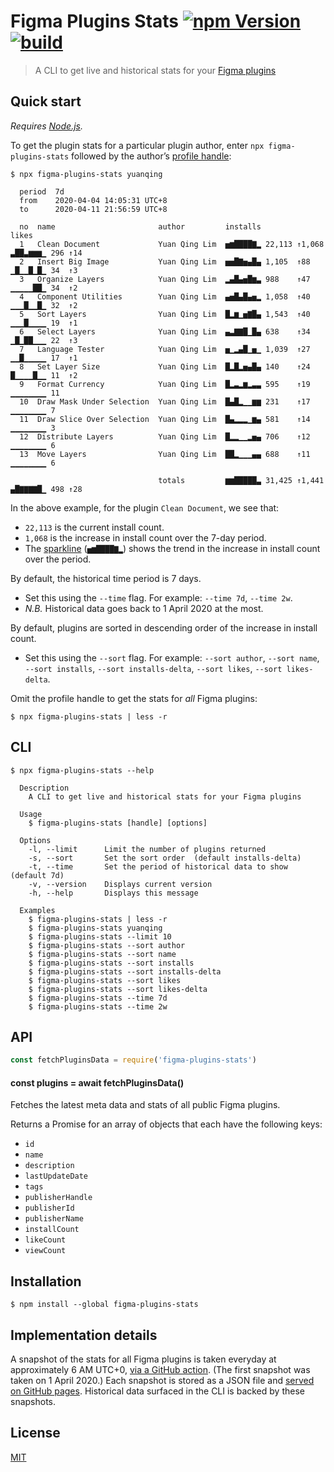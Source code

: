 # Figma Plugins Stats [![npm Version](https://img.shields.io/npm/v/figma-plugins-stats?cacheSeconds=1800)](https://www.npmjs.com/package/figma-plugins-stats) [![build](https://github.com/yuanqing/figma-plugins-stats/workflows/build/badge.svg)](https://github.com/yuanqing/figma-plugins-stats/actions?query=workflow%3Abuild)

> A CLI to get live and historical stats for your [Figma plugins](https://www.figma.com/community)

## Quick start

*Requires [Node.js](https://nodejs.org/).*

To get the plugin stats for a particular plugin author, enter `npx figma-plugins-stats` followed by the author’s [profile handle](https://help.figma.com/hc/en-us/articles/360038510833--Create-a-Community-Profile#Creator_profiles):

```
$ npx figma-plugins-stats yuanqing

  period  7d
  from    2020-04-04 14:05:31 UTC+8
  to      2020-04-11 21:56:59 UTC+8

  no  name                       author         installs                likes
  1   Clean Document             Yuan Qing Lim  ▅▆████▇▂ 22,113 ↑1,068  ▃██▃▆▆▆▁ 296 ↑14
  2   Insert Big Image           Yuan Qing Lim  ▅▅█▇▅▄█▄ 1,105  ↑88     ▁█▁▁█▁█▁ 34  ↑3
  3   Organize Layers            Yuan Qing Lim  ▂▄█▄▅█▆▃ 988    ↑47     ▁▁▁▁▁██▁ 34  ↑2
  4   Component Utilities        Yuan Qing Lim  ▄▅█▄█▄▅▂ 1,058  ↑40     ▁▁▁█▁▁█▁ 32  ↑2
  5   Sort Layers                Yuan Qing Lim  █▂▆▁▅▇█▄ 1,543  ↑40     ▁▁▁█▁▁▁▁ 19  ↑1
  6   Select Layers              Yuan Qing Lim  ▄▃▇▇█▁█▄ 638    ↑34     ▁█▁██▁▁▁ 22  ↑3
  7   Language Tester            Yuan Qing Lim  ▅▁▂▄█▁▅▁ 1,039  ↑27     ▁▁█▁▁▁▁▁ 17  ↑1
  8   Set Layer Size             Yuan Qing Lim  █▂█▂▅▄█▄ 140    ↑24     █▁▁▁▁█▁▁ 11  ↑2
  9   Format Currency            Yuan Qing Lim  █▂▃▂▆▂▃▃ 595    ↑19     ▁▁▁▁▁▁▁▁ 11
  10  Draw Mask Under Selection  Yuan Qing Lim  █▄█▂▁▁▆▆ 231    ↑17     ▁▁▁▁▁▁▁▁ 7
  11  Draw Slice Over Selection  Yuan Qing Lim  █▄▂▂▂▁▆▄ 581    ↑14     ▁▁▁▁▁▁▁▁ 3
  12  Distribute Layers          Yuan Qing Lim  █▂▂▁▁▂▅▄ 706    ↑12     ▁▁▁▁▁▁▁▁ 6
  13  Move Layers                Yuan Qing Lim  ██▂▁▁▁▄▄ 688    ↑11     ▁▁▁▁▁▁▁▁ 6

                                 totals         ▆▆█████▃ 31,425 ↑1,441  ▄█▇▇▇▇█▁ 498 ↑28

```

In the above example, for the plugin `Clean Document`, we see that:

- `22,113` is the current install count.
- `1,068` is the increase in install count over the 7-day period.
- The [sparkline](https://www.edwardtufte.com/bboard/q-and-a-fetch-msg?msg_id=0001OR) (`▅▆████▇▂`) shows the trend in the increase in install count over the period.

By default, the historical time period is 7 days.

- Set this using the `--time` flag. For example: `--time 7d`, `--time 2w`.
- *N.B.* Historical data goes back to 1 April 2020 at the most.

By default, plugins are sorted in descending order of the increase in install count.

- Set this using the `--sort` flag. For example: `--sort author`, `--sort name`, `--sort installs`, `--sort installs-delta`, `--sort likes`, `--sort likes-delta`.

Omit the profile handle to get the stats for *all* Figma plugins:

```
$ npx figma-plugins-stats | less -r
```

## CLI

```
$ npx figma-plugins-stats --help

  Description
    A CLI to get live and historical stats for your Figma plugins

  Usage
    $ figma-plugins-stats [handle] [options]

  Options
    -l, --limit      Limit the number of plugins returned
    -s, --sort       Set the sort order  (default installs-delta)
    -t, --time       Set the period of historical data to show  (default 7d)
    -v, --version    Displays current version
    -h, --help       Displays this message

  Examples
    $ figma-plugins-stats | less -r
    $ figma-plugins-stats yuanqing
    $ figma-plugins-stats --limit 10
    $ figma-plugins-stats --sort author
    $ figma-plugins-stats --sort name
    $ figma-plugins-stats --sort installs
    $ figma-plugins-stats --sort installs-delta
    $ figma-plugins-stats --sort likes
    $ figma-plugins-stats --sort likes-delta
    $ figma-plugins-stats --time 7d
    $ figma-plugins-stats --time 2w

```

## API

```js
const fetchPluginsData = require('figma-plugins-stats')
```

#### const plugins = await fetchPluginsData()

Fetches the latest meta data and stats of all public Figma plugins.

Returns a Promise for an array of objects that each have the following keys:
- `id`
- `name`
- `description`
- `lastUpdateDate`
- `tags`
- `publisherHandle`
- `publisherId`
- `publisherName`
- `installCount`
- `likeCount`
- `viewCount`

## Installation

```
$ npm install --global figma-plugins-stats
```

## Implementation details

A snapshot of the stats for all Figma plugins is taken everyday at approximately 6 AM UTC+0, [via a GitHub action](.github/workflows/scrape.yml). (The first snapshot was taken on 1 April 2020.) Each snapshot is stored as a JSON file and [served on GitHub pages](https://github.com/yuanqing/figma-plugins-stats/tree/gh-pages). Historical data surfaced in the CLI is backed by these snapshots.

## License

[MIT](LICENSE.md)
